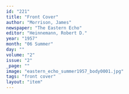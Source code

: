 ```yaml
---
id: "221"
title: "Front Cover"
author: "Morrison, James"
newspaper: "The Eastern Echo"
editor: "Heinnemann, Robert D."
year: "1957"
month: "06 Summer"
day: ""
volume: "2"
issue: "2"
_page: ""
image: "eastern_echo_summer1957_body0001.jpg"
tags: "front cover"
layout: "item"
---
```


